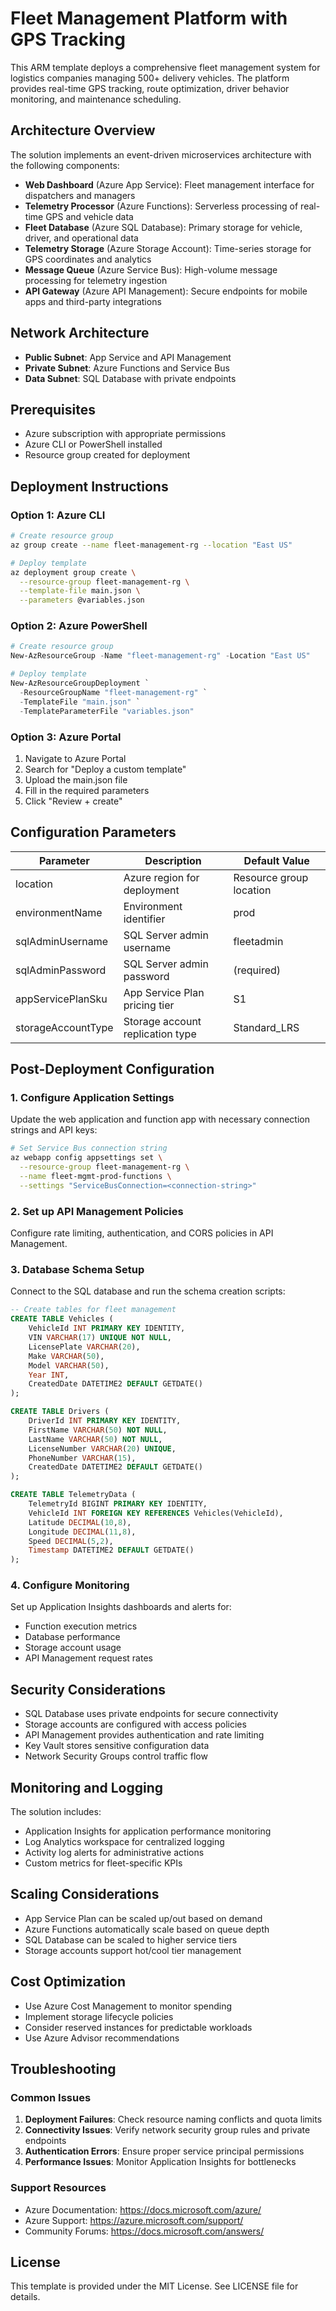 # Fleet Management Platform with GPS Tracking

This ARM template deploys a comprehensive fleet management system for logistics companies managing 500+ delivery vehicles. The platform provides real-time GPS tracking, route optimization, driver behavior monitoring, and maintenance scheduling.

## Architecture Overview

The solution implements an event-driven microservices architecture with the following components:

- **Web Dashboard** (Azure App Service): Fleet management interface for dispatchers and managers
- **Telemetry Processor** (Azure Functions): Serverless processing of real-time GPS and vehicle data
- **Fleet Database** (Azure SQL Database): Primary storage for vehicle, driver, and operational data
- **Telemetry Storage** (Azure Storage Account): Time-series storage for GPS coordinates and analytics
- **Message Queue** (Azure Service Bus): High-volume message processing for telemetry ingestion
- **API Gateway** (Azure API Management): Secure endpoints for mobile apps and third-party integrations

## Network Architecture

- **Public Subnet**: App Service and API Management
- **Private Subnet**: Azure Functions and Service Bus
- **Data Subnet**: SQL Database with private endpoints

## Prerequisites

- Azure subscription with appropriate permissions
- Azure CLI or PowerShell installed
- Resource group created for deployment

## Deployment Instructions

### Option 1: Azure CLI

```bash
# Create resource group
az group create --name fleet-management-rg --location "East US"

# Deploy template
az deployment group create \
  --resource-group fleet-management-rg \
  --template-file main.json \
  --parameters @variables.json
```

### Option 2: Azure PowerShell

```powershell
# Create resource group
New-AzResourceGroup -Name "fleet-management-rg" -Location "East US"

# Deploy template
New-AzResourceGroupDeployment `
  -ResourceGroupName "fleet-management-rg" `
  -TemplateFile "main.json" `
  -TemplateParameterFile "variables.json"
```

### Option 3: Azure Portal

1. Navigate to Azure Portal
2. Search for "Deploy a custom template"
3. Upload the main.json file
4. Fill in the required parameters
5. Click "Review + create"

## Configuration Parameters

| Parameter | Description | Default Value |
|-----------|-------------|---------------|
| location | Azure region for deployment | Resource group location |
| environmentName | Environment identifier | prod |
| sqlAdminUsername | SQL Server admin username | fleetadmin |
| sqlAdminPassword | SQL Server admin password | (required) |
| appServicePlanSku | App Service Plan pricing tier | S1 |
| storageAccountType | Storage account replication type | Standard_LRS |

## Post-Deployment Configuration

### 1. Configure Application Settings

Update the web application and function app with necessary connection strings and API keys:

```bash
# Set Service Bus connection string
az webapp config appsettings set \
  --resource-group fleet-management-rg \
  --name fleet-mgmt-prod-functions \
  --settings "ServiceBusConnection=<connection-string>"
```

### 2. Set up API Management Policies

Configure rate limiting, authentication, and CORS policies in API Management.

### 3. Database Schema Setup

Connect to the SQL database and run the schema creation scripts:

```sql
-- Create tables for fleet management
CREATE TABLE Vehicles (
    VehicleId INT PRIMARY KEY IDENTITY,
    VIN VARCHAR(17) UNIQUE NOT NULL,
    LicensePlate VARCHAR(20),
    Make VARCHAR(50),
    Model VARCHAR(50),
    Year INT,
    CreatedDate DATETIME2 DEFAULT GETDATE()
);

CREATE TABLE Drivers (
    DriverId INT PRIMARY KEY IDENTITY,
    FirstName VARCHAR(50) NOT NULL,
    LastName VARCHAR(50) NOT NULL,
    LicenseNumber VARCHAR(20) UNIQUE,
    PhoneNumber VARCHAR(15),
    CreatedDate DATETIME2 DEFAULT GETDATE()
);

CREATE TABLE TelemetryData (
    TelemetryId BIGINT PRIMARY KEY IDENTITY,
    VehicleId INT FOREIGN KEY REFERENCES Vehicles(VehicleId),
    Latitude DECIMAL(10,8),
    Longitude DECIMAL(11,8),
    Speed DECIMAL(5,2),
    Timestamp DATETIME2 DEFAULT GETDATE()
);
```

### 4. Configure Monitoring

Set up Application Insights dashboards and alerts for:
- Function execution metrics
- Database performance
- Storage account usage
- API Management request rates

## Security Considerations

- SQL Database uses private endpoints for secure connectivity
- Storage accounts are configured with access policies
- API Management provides authentication and rate limiting
- Key Vault stores sensitive configuration data
- Network Security Groups control traffic flow

## Monitoring and Logging

The solution includes:
- Application Insights for application performance monitoring
- Log Analytics workspace for centralized logging
- Activity log alerts for administrative actions
- Custom metrics for fleet-specific KPIs

## Scaling Considerations

- App Service Plan can be scaled up/out based on demand
- Azure Functions automatically scale based on queue depth
- SQL Database can be scaled to higher service tiers
- Storage accounts support hot/cool tier management

## Cost Optimization

- Use Azure Cost Management to monitor spending
- Implement storage lifecycle policies
- Consider reserved instances for predictable workloads
- Use Azure Advisor recommendations

## Troubleshooting

### Common Issues

1. **Deployment Failures**: Check resource naming conflicts and quota limits
2. **Connectivity Issues**: Verify network security group rules and private endpoints
3. **Authentication Errors**: Ensure proper service principal permissions
4. **Performance Issues**: Monitor Application Insights for bottlenecks

### Support Resources

- Azure Documentation: https://docs.microsoft.com/azure/
- Azure Support: https://azure.microsoft.com/support/
- Community Forums: https://docs.microsoft.com/answers/

## License

This template is provided under the MIT License. See LICENSE file for details.